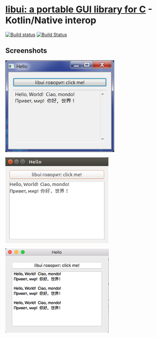 # [libui: a portable GUI library for C](https://github.com/andlabs/libui.git) - Kotlin/Native interop

[![Build status](https://ci.appveyor.com/api/projects/status/github/msink/kotlin-libui?svg=true)](https://ci.appveyor.com/project/msink/kotlin-libui)
[![Build Status](https://travis-ci.org/msink/kotlin-libui.svg?branch=master)](https://travis-ci.org/msink/kotlin-libui)

## Screenshots

![Windows](samples/hello/hello-windows.png)

![Unix](samples/hello/hello-linux.png)

![OS X](samples/hello/hello-osx.png)

